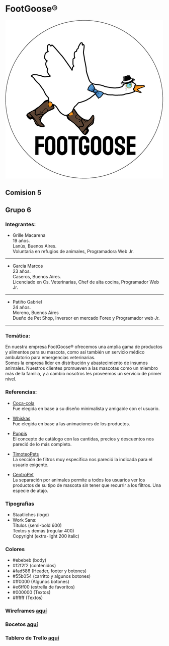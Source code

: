 # FootGoose®
![Grupo 6](./logo/logo.png)
## Comision 5

## Grupo 6

### Integrantes:
- Grille Macarena  
  19 años.  
  Lanús, Buenos Aires.  
  Voluntaria en refugios de animales, Programadora Web Jr.
___
- Garcia Marcos  
  23 años.   
  Caseros, Buenos Aires.  
  Licenciado en Cs. Veterinarias, Chef de alta cocina, Programador Web Jr.
___

- Patiño Gabriel  
  24 años.  
  Moreno, Buenos Aires  
  Dueño de Pet Shop, Inversor en mercado Forex y Programador web Jr.
___

### Temática:
En nuestra empresa FootGoose® ofrecemos una amplia gama de productos y alimentos para su mascota, como así también un servicio médico ambulatorio para emergencias veterinarias.  
Somos la empresa líder en distribución y abastecimiento de insumos animales.
Nuestros clientes promueven a las mascotas como un miembro más de la familia, y a cambio nosotros les proveemos un servicio de primer nivel.


### Referencias:
- [Coca-cola](https://tienda.coca-cola.com.ar/amba/combos "Coca-cola")  
Fue elegida en base a su diseño minimalista y amigable con el usuario.

- [Whiskas](https://www.whiskas.com.ar/productos/ "Whiskas")  
Fue elegida en base a las animaciones de los productos.

- [Puppis](https://www.puppis.com.ar/perros/accesorios "Puppis")  
El concepto de catálogo con las cantidas, precios y descuentos nos pareció de lo más completo.

- [TimoteoPets](https://www.timoteopetshop.com/productos/?mpage=3 "Timoteo Pets")  
La sección de filtros muy específica nos pareció la indicada para el usuario exigente.

- [CentroPet](https://centropet.com/ "Centro Pet")  
La separación por animales permite a todos los usuarios ver los productos de su tipo de mascota sin tener que recurrir a los filtros. Una especie de atajo.

### Tipografías
- Staatliches (logo)
- Work Sans:  
Títulos (semi-bold 600)  
Textos y demás (regular 400)  
Copyright (extra-light 200 italic)  

### Colores
- #ebebeb  (body)
- #f2f2f2  (contenidos)
- #fad586  (Header, footer y botones)
- #55b054  (carritto y algunos botones)
- #ff0000  (Algunos botones)
- #e6ff00  (estrella de favoritos)
- #000000  (Textos)
- #ffffff  (Textos)

### Wireframes [aquí](https://github.com/Marcos676/Grupo_6_FootGoose/tree/main/wireframe "Wireframes")

### Bocetos [aquí](https://github.com/Marcos676/Grupo_6_FootGoose/tree/main/bocetos "Bocetos")

### Tablero de Trello [aquí](https://trello.com/b/hM3ZG8th/grupo6footgoose "Trello")

